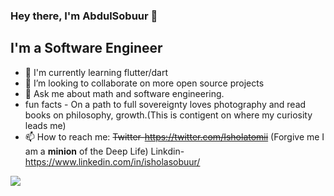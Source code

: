 ### Hey there, I'm AbdulSobuur 👋

## I'm a Software Engineer

- 🔭 I'm currently learning flutter/dart
- 👯 I’m looking to collaborate on more open source projects
-  💬 Ask me about math and software engineering.
-  fun facts - On a path to full sovereignty loves photography and read books on philosophy, growth.(This is contigent on where my curiosity leads me)
- 📫 How to reach me: ~~Twitter-https://twitter.com/Isholatomii~~ (Forgive me I am a __minion__ of the Deep Life) Linkdin-https://www.linkedin.com/in/isholasobuur/

<img src= "https://github-readme-stats.vercel.app/api?username=t-bolt&&show_icons=true&title_color=ffffff&icon_color=bb2acf&text_color=daf7dc&bg_color=808080">
